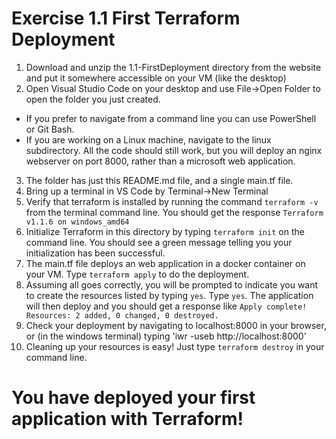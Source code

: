 # Exercise 1.1 First Terraform Deployment

1. Download and unzip the 1.1-FirstDeployment directory from the website and put it somewhere accessible on your VM (like the desktop)
2. Open Visual Studio Code on your desktop and use File->Open Folder to open the folder you just created.
* If you prefer to navigate from a command line you can use PowerShell or Git Bash.
* If you are working on a Linux machine, navigate to the linux subdirectory. All the code should still work, but you will deploy an nginx webserver on port 8000, rather than a microsoft web application.
3. The folder has just this README.md file, and a single main.tf file. 
4. Bring up a terminal in VS Code by Terminal->New Terminal
5. Verify that terraform is installed by running the command ``terraform -v`` from the terminal command line. You should get the response ``Terraform v1.1.6 on windows_amd64``
6. Initialize Terraform in this directory by typing `terraform init` on the command line. You should see a green message telling you your initialization has been successful.
7. The main.tf file deploys an web application in a docker container on your VM. Type `terraform apply` to do the deployment.
8. Assuming all goes correctly, you will be prompted to indicate you want to create the resources listed by typing `yes`. Type `yes`. The application will then deploy and you should get a response like `Apply complete! Resources: 2 added, 0 changed, 0 destroyed.`
9. Check your deployment by navigating to localhost:8000 in your browser, or (in the windows terminal) typing 'iwr -useb http://localhost:8000'
10. Cleaning up your resources is easy! Just type `terraform destroy` in your command line.

# You have deployed your first application with Terraform!